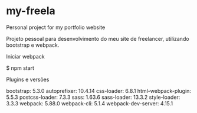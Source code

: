 # my-freela
Personal project for my portfolio website

Projeto pessoal para desenvolvimento do meu site de freelancer, utilizando bootstrap e webpack.

Iniciar webpack

$ npm start

Plugins e versões

bootstrap: 5.3.0
autoprefixer: 10.4.14
css-loader: 6.8.1
html-webpack-plugin: 5.5.3
postcss-loader: 7.3.3
sass: 1.63.6
sass-loader: 13.3.2
style-loader: 3.3.3
webpack: 5.88.0
webpack-cli: 5.1.4
webpack-dev-server: 4.15.1
